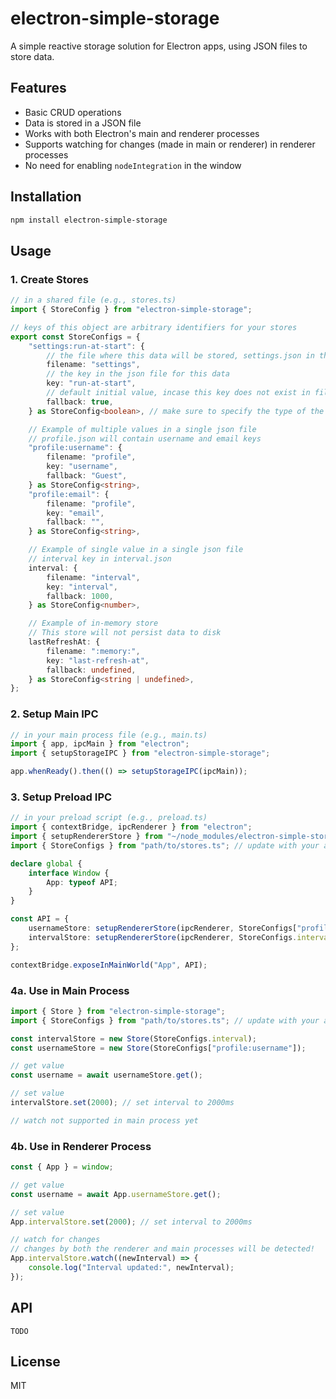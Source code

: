 # electron-simple-storage

A simple reactive storage solution for Electron apps, using JSON files to store data.

## Features

-   Basic CRUD operations
-   Data is stored in a JSON file
-   Works with both Electron's main and renderer processes
-   Supports watching for changes (made in main or renderer) in renderer processes
-   No need for enabling `nodeIntegration` in the window

## Installation

```bash
npm install electron-simple-storage
```

## Usage

### 1. Create Stores

```typescript
// in a shared file (e.g., stores.ts)
import { StoreConfig } from "electron-simple-storage";

// keys of this object are arbitrary identifiers for your stores
export const StoreConfigs = {
	"settings:run-at-start": {
		// the file where this data will be stored, settings.json in this case
		filename: "settings",
		// the key in the json file for this data
		key: "run-at-start",
		// default initial value, incase this key does not exist in file
		fallback: true,
	} as StoreConfig<boolean>, // make sure to specify the type of the value for better type safety

	// Example of multiple values in a single json file
	// profile.json will contain username and email keys
	"profile:username": {
		filename: "profile",
		key: "username",
		fallback: "Guest",
	} as StoreConfig<string>,
	"profile:email": {
		filename: "profile",
		key: "email",
		fallback: "",
	} as StoreConfig<string>,

	// Example of single value in a single json file
	// interval key in interval.json
	interval: {
		filename: "interval",
		key: "interval",
		fallback: 1000,
	} as StoreConfig<number>,

	// Example of in-memory store
	// This store will not persist data to disk
	lastRefreshAt: {
		filename: ":memory:",
		key: "last-refresh-at",
		fallback: undefined,
	} as StoreConfig<string | undefined>,
};
```

### 2. Setup Main IPC

```typescript
// in your main process file (e.g., main.ts)
import { app, ipcMain } from "electron";
import { setupStorageIPC } from "electron-simple-storage";

app.whenReady().then(() => setupStorageIPC(ipcMain));
```

### 3. Setup Preload IPC

```typescript
// in your preload script (e.g., preload.ts)
import { contextBridge, ipcRenderer } from "electron";
import { setupRendererStore } from "~/node_modules/electron-simple-storage/dist/preload"; // must be imported directly
import { StoreConfigs } from "path/to/stores.ts"; // update with your actual path to file where stores were defined in step 1

declare global {
	interface Window {
		App: typeof API;
	}
}

const API = {
	usernameStore: setupRendererStore(ipcRenderer, StoreConfigs["profile:username"]),
	intervalStore: setupRendererStore(ipcRenderer, StoreConfigs.interval),
};

contextBridge.exposeInMainWorld("App", API);
```

### 4a. Use in Main Process

```typescript
import { Store } from "electron-simple-storage";
import { StoreConfigs } from "path/to/stores.ts"; // update with your actual path to file where stores were defined in step 1

const intervalStore = new Store(StoreConfigs.interval);
const usernameStore = new Store(StoreConfigs["profile:username"]);

// get value
const username = await usernameStore.get();

// set value
intervalStore.set(2000); // set interval to 2000ms

// watch not supported in main process yet
```

### 4b. Use in Renderer Process

```typescript
const { App } = window;

// get value
const username = await App.usernameStore.get();

// set value
App.intervalStore.set(2000); // set interval to 2000ms

// watch for changes
// changes by both the renderer and main processes will be detected!
App.intervalStore.watch((newInterval) => {
	console.log("Interval updated:", newInterval);
});
```

## API

`TODO`

## License

MIT
